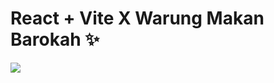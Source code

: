 # React + Vite X Warung Makan Barokah ✨
![](https://media.tenor.com/d0gHDUVtklIAAAAi/patrick-bateman-thebeyonderrrr.gif)
